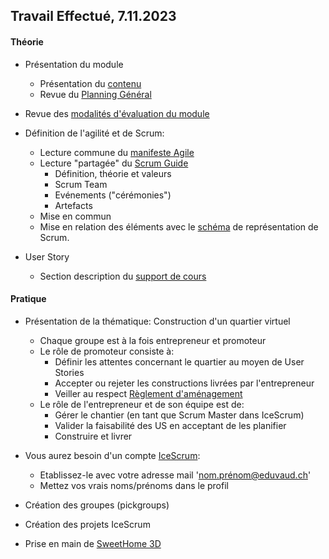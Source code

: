 ## Travail Effectué, 7.11.2023

#### Théorie

- Présentation du module
  - Présentation du [contenu](../ICT-306-ETML.md)
  - Revue du [Planning Général](../README.md)

- Revue des [modalités d'évaluation du module](../Evaluation/DEP.md)

- Définition de l'agilité et de Scrum:
  - Lecture commune du [manifeste Agile](../Supports/Agile-Manifesto-FR.pdf)
  - Lecture "partagée" du [Scrum Guide](../Supports/2020-Scrum-Guide-French.pdf)
    - Définition, théorie et valeurs
    - Scrum Team
    - Evénements ("cérémonies")
    - Artefacts
  - Mise en commun
  - Mise en relation des éléments avec le [schéma](../Supports/scrum_framework.png) de représentation de Scrum.

- User Story
    - Section description du [support de cours](../Supports/User%20Stories.pdf)

#### Pratique

- Présentation de la thématique: Construction d'un quartier virtuel
  - Chaque groupe est à la fois entrepreneur et promoteur
  - Le rôle de promoteur consiste à:
    - Définir les attentes concernant le quartier au moyen de User Stories
    - Accepter ou rejeter les constructions livrées par l'entrepreneur
    - Veiller au respect [Règlement d'aménagement](../Matériel/Règlement%20d'aménagement%20de%20quartier.pdf)
  - Le rôle de l'entrepreneur et de son équipe est de:
    - Gérer le chantier (en tant que Scrum Master dans IceScrum)
    - Valider la faisabilité des US en acceptant de les planifier
    - Construire et livrer


- Vous aurez besoin d'un compte [IceScrum](https://etml.icescrum.com/):
  - Etablissez-le avec votre adresse mail 'nom.prénom@eduvaud.ch'
  - Mettez vos vrais noms/prénoms dans le profil
- Création des groupes (pickgroups)
- Création des projets IceScrum
- Prise en main de [SweetHome 3D](http://www.sweethome3d.com/fr/)

